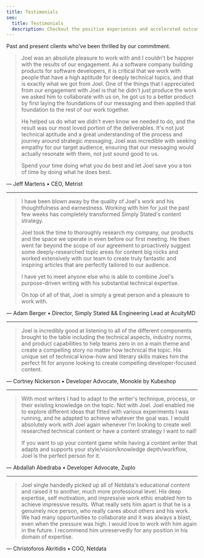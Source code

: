 ```yaml
---
title: Testimonials
seo:
  title: Testimonials
  description: Checkout the positive experiences and accelerated outcomes of working with an experienced storyteller and open-source advocate?
---
```



<div class="text-xl italic my-20">

Past and present clients who’ve been thrilled by our commitment.

</div>

> Joel was an absolute pleasure to work with and I couldn't be happier with the results of our engagement. As a software
> company building products for software developers, it is critical that we work with people that have a high aptitude
> for deeply technical topics, and that is exactly what we got from Joel. One of the things that I appreciated from our
> engagement with Joel is that he didn't just produce the work we asked him to collaborate with us on, he got us to a
> better product by first laying the foundations of our messaging and then applied that foundation to the rest of our
> work together.
> 
> He helped us do what we didn't even know we needed to do, and the result was our most loved portion of the
> deliverables. It's not just technical aptitude and a great understanding of the process and journey around strategic
> messaging, Joel was incredible with seeking empathy for our target audience, ensuring that our messaging would
> actually resonate with them, not just sound good to us.
> 
> Spend your time doing what you do best and let Joel save you a ton of time by doing what he does best.

— Jeff Martens • CEO, Metrist

<hr />

> I have been blown away by the quality of Joel's work and his thoughtfulness and earnestness. Working with him for just
> the past few weeks has completely transformed Simply Stated's content strategy.
>
> Joel took the time to thoroughly research my company, our products and the space we operate in even before our first
> meeting. He then went far beyond the scope of our agreement to proactively suggest some deeply-researched topic areas
> for content big rocks and worked extensively with our team to create truly fantastic and inspiring articles that are
> perfectly tailored to our audience.
>
> I have yet to meet anyone else who is able to combine Joel's purpose-driven writing with his substantial technical
> expertise.
>
> On top of all of that, Joel is simply a great person and a pleasure to work with.

— Adam Berger • Director, Simply Stated && Engineering Lead at AcuityMD

<hr />

> Joel is incredibly good at listening to all of the different components brought to the table including the technical aspects, industry norms, and product capabilities to help teams zero in on a main theme and create a compelling story no matter how technical the topic. His unique set of technical know-how and literary skills makes him the perfect fit for anyone looking to create compelling developer-focused content.

— Cortney Nickerson • Developer Advocate, Monokle by Kubeshop

<hr />

> With most writers I had to adapt to the writer's technique, process, or their existing knowledge on the topic. Not with Joel. Joel enabled me to explore different ideas that fitted with various experiments I was running, and he adapted to achieve whatever the goal was. I would absolutely work with Joel again whenever I'm looking to create well researched technical content or have a content strategy I want to nail!
>
> If you want to up your content game while having a content writer that adapts and supports your style/vision/knowledge depth/workflow, Joel is the perfect person for it.

— Abdallah Abedraba • Developer Advocate, Zuplo

<hr />

> Joel single handedly picked up all of Netdata's educational content and raised it to another, much more professional level. His deep expertise, self motivation, and impressive work ethic enabled him to achieve impressive results. What really sets him apart is that he is a genuinely nice person, who really cares about others and his work. We had many opportunities to collaborate and it was always a blast, even when the pressure was high. I would love to work with him again in the future. I recommend him unreservedly for any position in his domain of expertise.

— Christoforos Akritidis • COO, Netdata
